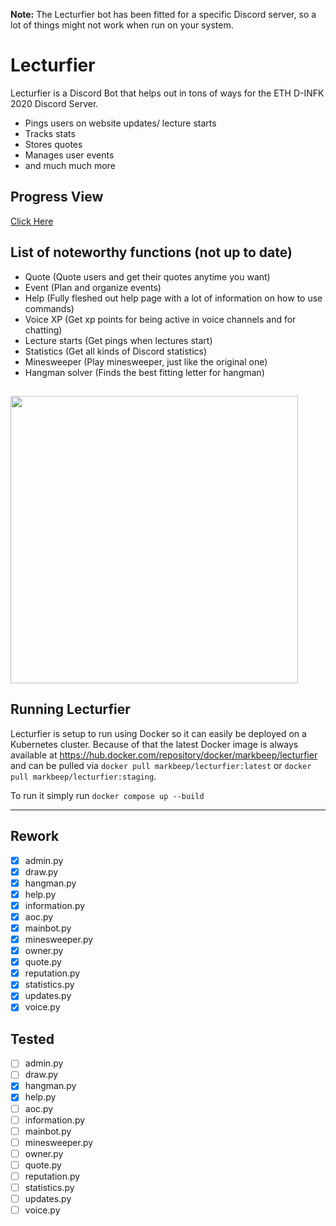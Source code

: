 **Note:** The Lecturfier bot has been fitted for a specific Discord server, so a lot of things might not work when run on your system.

# Lecturfier

Lecturfier is a Discord Bot that helps out in tons of ways for the ETH D-INFK 2020 Discord Server.

- Pings users on website updates/ lecture starts
- Tracks stats
- Stores quotes
- Manages user events
- and much much more

## Progress View

[Click Here](https://github.com/markbeep/Lecturfier/projects/1)

## List of noteworthy functions (not up to date)

- Quote (Quote users and get their quotes anytime you want)
- Event (Plan and organize events)
- Help (Fully fleshed out help page with a lot of information on how to use commands)
- Voice XP (Get xp points for being active in voice channels and for chatting)
- Lecture starts (Get pings when lectures start)
- Statistics (Get all kinds of Discord statistics)
- Minesweeper (Play minesweeper, just like the original one)
- Hangman solver (Finds the best fitting letter for hangman)

##

<img src="https://i.imgur.com/RiUvcML.jpg" width="460"/>

## Running Lecturfier

Lecturfier is setup to run using Docker so it can easily be deployed on a Kubernetes cluster. Because of that the latest Docker image is always available at https://hub.docker.com/repository/docker/markbeep/lecturfier and can be pulled via `docker pull markbeep/lecturfier:latest` or `docker pull markbeep/lecturfier:staging`.

To run it simply run `docker compose up --build`

---

## Rework

- [x] admin.py
- [x] draw.py
- [x] hangman.py
- [x] help.py
- [x] information.py
- [x] aoc.py
- [x] mainbot.py
- [x] minesweeper.py
- [x] owner.py
- [x] quote.py
- [x] reputation.py
- [x] statistics.py
- [x] updates.py
- [x] voice.py

## Tested

- [ ] admin.py
- [ ] draw.py
- [x] hangman.py
- [x] help.py
- [ ] aoc.py
- [ ] information.py
- [ ] mainbot.py
- [ ] minesweeper.py
- [ ] owner.py
- [ ] quote.py
- [ ] reputation.py
- [ ] statistics.py
- [ ] updates.py
- [ ] voice.py
